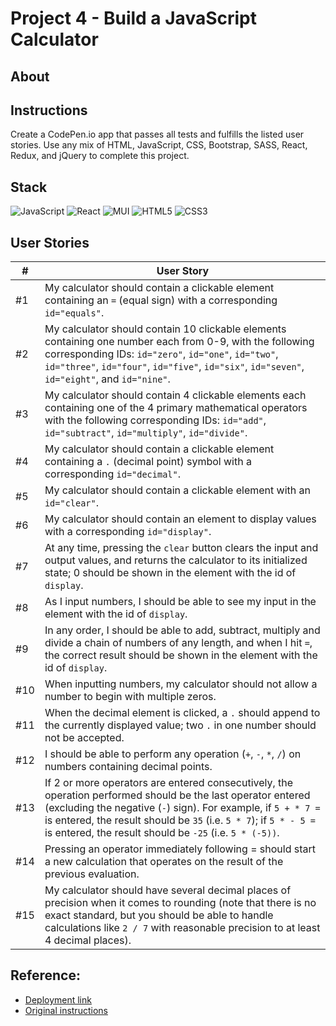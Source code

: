 # Project 4 - Build a JavaScript Calculator

## About

## Instructions
Create a CodePen.io app that passes all tests and fulfills the listed user stories.
Use any mix of HTML, JavaScript, CSS, Bootstrap, SASS, React, Redux, and jQuery to complete this project.

## Stack
![JavaScript](https://img.shields.io/badge/javascript-%23323330.svg?style=for-the-badge&logo=javascript&logoColor=%23F7DF1E)
![React](https://img.shields.io/badge/react-%2320232a.svg?style=for-the-badge&logo=react&logoColor=%2361DAFB)
![MUI](https://img.shields.io/badge/MUI-%230081CB.svg?style=for-the-badge&logo=mui&logoColor=white)
![HTML5](https://img.shields.io/badge/html5-%23E34F26.svg?style=for-the-badge&logo=html5&logoColor=white)
![CSS3](https://img.shields.io/badge/css3-%231572B6.svg?style=for-the-badge&logo=css3&logoColor=white)

## User Stories
| # | User Story | 
| --- | --- |
| #1 | My calculator should contain a clickable element containing an `=` (equal sign) with a corresponding `id="equals"`. |
| #2 | My calculator should contain 10 clickable elements containing one number each from 0-9, with the following corresponding IDs: `id="zero"`, `id="one"`, `id="two"`, `id="three"`, `id="four"`, `id="five"`, `id="six"`, `id="seven"`, `id="eight"`, and `id="nine"`. |
| #3 | My calculator should contain 4 clickable elements each containing one of the 4 primary mathematical operators with the following corresponding IDs: `id="add"`, `id="subtract"`, `id="multiply"`, `id="divide"`. |
| #4 | My calculator should contain a clickable element containing a `.` (decimal point) symbol with a corresponding `id="decimal"`. |
| #5 | My calculator should contain a clickable element with an `id="clear"`. |
| #6 | My calculator should contain an element to display values with a corresponding `id="display"`. |
| #7 | At any time, pressing the `clear` button clears the input and output values, and returns the calculator to its initialized state; 0 should be shown in the element with the id of `display`. |
| #8 | As I input numbers, I should be able to see my input in the element with the id of `display`. |
| #9 | In any order, I should be able to add, subtract, multiply and divide a chain of numbers of any length, and when I hit `=`, the correct result should be shown in the element with the id of `display`. |
| #10 | When inputting numbers, my calculator should not allow a number to begin with multiple zeros. |
| #11 | When the decimal element is clicked, a `.` should append to the currently displayed value; two `.` in one number should not be accepted. |
| #12 | I should be able to perform any operation (`+`, `-`, `*`, `/`) on numbers containing decimal points. |
| #13 | If 2 or more operators are entered consecutively, the operation performed should be the last operator entered (excluding the negative (`-`) sign). For example, if `5 + * 7 =` is entered, the result should be `35` (i.e. `5 * 7`); if `5 * - 5 =` is entered, the result should be `-25` (i.e. `5 * (-5))`. |
| #14 | Pressing an operator immediately following = should start a new calculation that operates on the result of the previous evaluation. |
| #15 | My calculator should have several decimal places of precision when it comes to rounding (note that there is no exact standard, but you should be able to handle calculations like `2 / 7` with reasonable precision to at least 4 decimal places). |

## Reference:
- [Deployment link](https://sdc-fcc-calculator.onrender.com/)
- [Original instructions](https://www.freecodecamp.org/learn/front-end-development-libraries/front-end-development-libraries-projects/build-a-javascript-calculator)